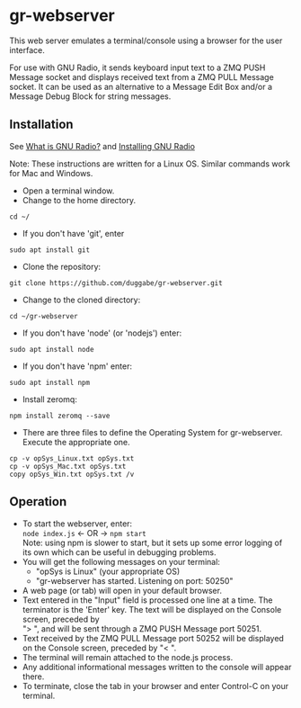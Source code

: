 # gr-webserver

This web server emulates a terminal/console using a browser for the user interface.<br>

For use with GNU Radio, it sends keyboard input text to a ZMQ PUSH Message socket and displays received text from a ZMQ PULL Message socket. It can be used as an alternative to a Message Edit Box and/or a Message Debug Block for string messages.

## Installation

See [What is GNU Radio?](https://wiki.gnuradio.org/index.php/What_is_GNU_Radio%3F) and [Installing GNU Radio](https://wiki.gnuradio.org/index.php/InstallingGR)

Note: These instructions are written for a Linux OS. Similar commands work for Mac and Windows.

* Open a terminal window.
* Change to the home directory.

```
cd ~/  
```

* If you don't have 'git', enter

```
sudo apt install git  
```

* Clone the repository:

```
git clone https://github.com/duggabe/gr-webserver.git
```

* Change to the cloned directory:

```
cd ~/gr-webserver
```

* If you don't have 'node' (or 'nodejs') enter:

```
sudo apt install node
```

* If you don't have 'npm' enter:

```
sudo apt install npm
```

* Install zeromq:

```
npm install zeromq --save
```

* There are three files to define the Operating System for gr-webserver. Execute the appropriate one.

```
cp -v opSys_Linux.txt opSys.txt
cp -v opSys_Mac.txt opSys.txt
copy opSys_Win.txt opSys.txt /v
```

## Operation

* To start the webserver, enter:<br>
  `node index.js` <- OR -> `npm start`<br>
  Note: using npm is slower to start, but it sets up some error logging of its own which can be useful in debugging problems.
* You will get the following messages on your terminal:
    - "opSys is Linux" (your appropriate OS)
    - "gr-webserver has started. Listening on port: 50250"
* A web page (or tab) will open in your default browser.
* Text entered in the "Input" field is processed one line at a time. The terminator is the 'Enter' key. The text will be displayed on the Console screen, preceded by<br> &quot;&gt;&nbsp;&quot;, and will be sent through a ZMQ PUSH Message port 50251.
* Text received by the ZMQ PULL Message port 50252 will be displayed on the Console screen, preceded by &quot;&lt;&nbsp;&quot;.
* The terminal will remain attached to the node.js process.
* Any additional informational messages written to the console will appear there.
* To terminate, close the tab in your browser and enter Control-C on your terminal.


